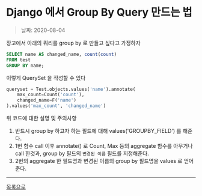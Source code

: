 # Django 에서 Group By Query 만드는 법

> 날짜: 2020-08-04

장고에서 아래의 쿼리를 group by 로 만들고 싶다고 가정하자

```sql
SELECT name AS changed_name, count(count)
FROM test
GROUP BY name;
```

이렇게 QuerySet 을 작성할 수 있다

```python
queryset = Test.objects.values('name').annotate(
    max_count=Count('count'),
    changed_name=F('name')
).values('max_count', 'changed_name')
```

위 코드에 대한 설명 및 주의사항
1. 반드시 group by 하고자 하는 필드에 대해 values('GROUPBY_FIELD') 를 해준다.
2. 1번 함수 call 이후 annotate() 로 Count, Max 등의 aggregate 함수를 아무거나 call 한것과, group by 필드의 `변경된 이름` 필드를 지정해준다.
3. 2번의 aggregate 한 필드명과 변경된 이름의 group by 필드명을 values 로 얻어준다.

---

[목록으로](https://github.com/Shiwoo-Park/blog/tree/master/kor)

